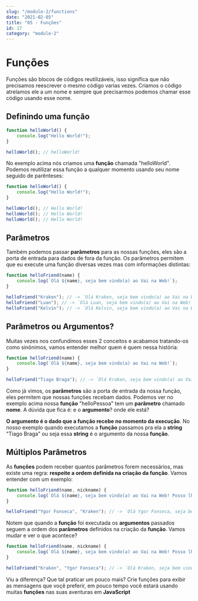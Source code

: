 ```yaml
---
slug: "/module-2/functions"
date: "2021-02-05"
title: "05 - Funções"
id: 17
category: "module-2"
---
```


# Funções

Funções são blocos de códigos reutilizáveis, isso significa que não precisamos reescrever o mesmo código varias vezes. Criamos o código atrelamos ele a um nome e sempre que precisarmos podemos chamar esse código usando esse nome.

## Definindo uma função

```javascript
function helloWorld() {
    console.log("Hello World!");
}

helloWorld(); // helloWorld!
```

No exemplo acima nós criamos uma **função** chamada "helloWorld". Podemos reutilizar essa função a qualquer momento usando seu nome seguido de parênteses:

```javascript
function helloWorld() {
    console.log("Hello World!");
}

helloWorld(); // Hello World!
helloWorld(); // Hello World!
helloWorld(); // Hello World!
```

## Parâmetros

Também podemos passar **parâmetros** para as nossas funções, eles são a porta de entrada para dados de fora da função. Os parâmetros permitem que eu execute uma função diversas vezes mas com informações distintas:

```javascript
function helloFriend(name) {
    console.log(`Olá ${name}, seja bem vindo(a) ao Vai na Web!`);
}

helloFriend("Kraken"); // -> `Olá Kraken, seja bem vindo(a) ao Vai na Web!`
helloFriend("Luan"); // -> `Olá Luan, seja bem vindo(a) ao Vai na Web!`
helloFriend("Kelvin"); // -> `Olá Kelvin, seja bem vindo(a) ao Vai na Web!`
```

## Parâmetros ou Argumentos?

Muitas vezes nos confundimos esses 2 conceitos e acabamos tratando-os como sinônimos, vamos entender melhor quem é quem nessa história:

```javascript
function helloFriend(name) {
    console.log(`Olá ${name}, seja bem vindo(a) ao Vai na Web!`);
}

helloFriend("Tiago Braga"); // -> `Olá Kraken, seja bem vindo(a) ao Vai na Web!`
```

Como já vimos, os **parâmetros** são a porta de entrada da nossa função, eles permitem que nossas funções recebam dados. Podemos ver no exemplo acima nossa **função** "helloPessoa" tem um **parâmetro** chamado **nome**. A dúvida que fica é: e o **argumento**? onde ele está?

**O argumento é o dado que a função recebe no momento da execução**. No nosso exemplo quando executamos a **função** passamos pra ela a **string** "Tiago Braga" ou seja essa **string** é o argumento da nossa **função**.

## Múltiplos Parâmetros

As **funções** podem receber quantos parâmetros forem necessários, mas existe uma regra: **respeite a ordem definida na criação da função**. Vamos entender com um exemplo:

```javascript
function helloFriend(name, nickname) {
    console.log(`Olá ${name}, seja bem vindo(a) ao Vai na Web! Posso lhe chamar de ${nickname}?`);
}

helloFriend("Ygor Fonseca", "Kraken"); // -> `Olá Ygor Fonseca, seja bem vindo(a) ao Vai na Web! Posso lhe chamar de Kraken?`
```

Notem que quando a **função** foi executada os **argumentos** passados seguem a ordem dos **parâmetros** definidos na criação da **função**. Vamos mudar e ver o que acontece?

```javascript
function helloFriend(name, nickname) {
    console.log(`Olá ${name}, seja bem vindo(a) ao Vai na Web! Posso lhe chamar de ${nickname}?`);
}

helloFriend("Kraken", "Ygor Fonseca"); // -> `Olá Kraken, seja bem vindo(a) ao Vai na Web! Posso lhe chamar de Ygor Fonseca?`
```

Viu a diferença? Que tal praticar um pouco mais? Crie funções para exibir as mensagens que voçê preferir, em pouco tempo você estará usando muitas **funções** nas suas aventuras em **JavaScript**
